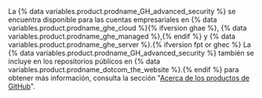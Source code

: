 La {% data variables.product.prodname_GH_advanced_security %} se encuentra disponible para las cuentas empresariales en {% data variables.product.prodname_ghe_cloud %}{% ifversion ghae %}, {% data variables.product.prodname_ghe_managed %},{% endif %} y {% data variables.product.prodname_ghe_server %}.{% ifversion fpt or ghec %} La {% data variables.product.prodname_GH_advanced_security %} también se incluye en los repositorios públicos en {% data variables.product.prodname_dotcom_the_website %}.{% endif %} para obtener más información, consulta la sección "[Acerca de los productos de GitHub](/github/getting-started-with-github/githubs-products)".
